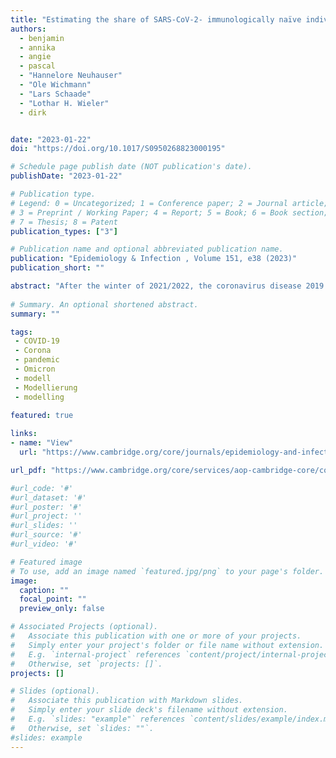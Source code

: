 ```yaml
---
title: "Estimating the share of SARS-CoV-2- immunologically naïve individuals in Germany up to June 2022"
authors:
  - benjamin
  - annika
  - angie
  - pascal
  - "Hannelore Neuhauser"
  - "Ole Wichmann"
  - "Lars Schaade"
  - "Lothar H. Wieler"
  - dirk


date: "2023-01-22"
doi: "https://doi.org/10.1017/S0950268823000195"

# Schedule page publish date (NOT publication's date).
publishDate: "2023-01-22"

# Publication type.
# Legend: 0 = Uncategorized; 1 = Conference paper; 2 = Journal article;
# 3 = Preprint / Working Paper; 4 = Report; 5 = Book; 6 = Book section;
# 7 = Thesis; 8 = Patent
publication_types: ["3"]

# Publication name and optional abbreviated publication name.
publication: "Epidemiology & Infection , Volume 151, e38 (2023)"
publication_short: ""

abstract: "After the winter of 2021/2022, the coronavirus disease 2019 (COVID-19) pandemic had reached a phase where a considerable number of people in Germany have been either infected with a severe acute respiratory syndrome coronavirus 2 (SARS-CoV-2) variant, vaccinated or both, the full extent of which was difficult to estimate, however, because infection counts suffer from under-reporting, and the overlap between the vaccinated and recovered subpopulations is unknown. Yet, reliable estimates regarding population-wide susceptibility were of considerable interest: Since both previous infection and vaccination reduce the risk of severe disease, a low share of immunologically naïve individuals lowers the probability of further severe outbreaks, given that emerging variants do not escape the acquired susceptibility reduction. Here, we estimate the share of immunologically naïve individuals by age group for each of the sixteen German federal states by integrating an infectious-disease model based on weekly incidences of SARS-CoV-2 infections in the national surveillance system and vaccine uptake, as well as assumptions regarding under-ascertainment. We estimate a median share of 5.6% of individuals in the German population have neither been in contact with vaccine nor any variant up to 31 May 2022 (quartile range [2.5%–8.5%]). For the adult population at higher risk of severe disease, this figure is reduced to 3.8% [1.6%–5.9%] for ages 18–59 and 2.1% [1.0%–3.4%] for ages 60 and above. However, estimates vary between German states mostly due to heterogeneous vaccine uptake. Excluding Omicron infections from the analysis, 16.3% [14.1%–17.9%] of the population in Germany, across all ages, are estimated to be immunologically naïve, highlighting the large impact the first two Omicron waves had until the beginning of summer in 2022. The method developed here might be useful for similar estimations in other countries or future outbreaks of other infectious diseases."
          
# Summary. An optional shortened abstract.
summary: ""

tags:
 - COVID-19
 - Corona
 - pandemic
 - Omicron
 - modell
 - Modellierung
 - modelling
 
featured: true

links:
- name: "View"
  url: "https://www.cambridge.org/core/journals/epidemiology-and-infection/article/estimating-the-share-of-sarscov2immunologically-naive-individuals-in-germany-up-to-june-2022/D465300E4136D1D63B25BD6F48EC2994"

url_pdf: "https://www.cambridge.org/core/services/aop-cambridge-core/content/view/D465300E4136D1D63B25BD6F48EC2994/S0950268823000195a.pdf/estimating-the-share-of-sars-cov-2-immunologically-naive-individuals-in-germany-up-to-june-2022.pdf"

#url_code: '#'
#url_dataset: '#'
#url_poster: '#'
#url_project: ''
#url_slides: ''
#url_source: '#'
#url_video: '#'

# Featured image
# To use, add an image named `featured.jpg/png` to your page's folder. 
image:
  caption: ""
  focal_point: ""
  preview_only: false

# Associated Projects (optional).
#   Associate this publication with one or more of your projects.
#   Simply enter your project's folder or file name without extension.
#   E.g. `internal-project` references `content/project/internal-project/index.md`.
#   Otherwise, set `projects: []`.
projects: []

# Slides (optional).
#   Associate this publication with Markdown slides.
#   Simply enter your slide deck's filename without extension.
#   E.g. `slides: "example"` references `content/slides/example/index.md`.
#   Otherwise, set `slides: ""`.
#slides: example
---
```

